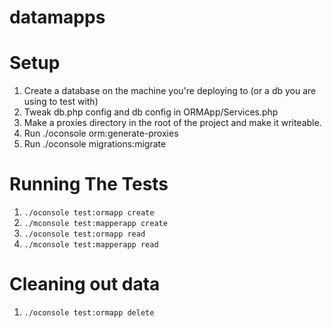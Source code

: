 # datamapps

Setup
=====

1. Create a database on the machine you're deploying to (or a db you are using to test with)
1. Tweak db.php config and db config in ORMApp/Services.php
1. Make a proxies directory in the root of the project and make it writeable.
1. Run ./oconsole orm:generate-proxies
1. Run ./oconsole migrations:migrate

Running The Tests
=================
1. `./oconsole test:ormapp create`
1. `./mconsole test:mapperapp create`
1. `./oconsole test:ormapp read`
1. `./mconsole test:mapperapp read`

Cleaning out data
=================
1. `./oconsole test:ormapp delete`

